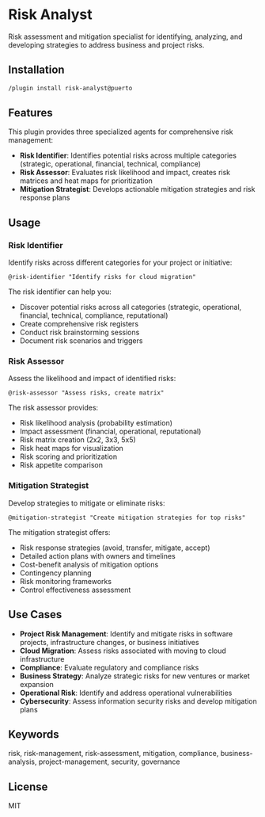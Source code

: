 # Risk Analyst

Risk assessment and mitigation specialist for identifying, analyzing, and developing strategies to address business and project risks.

## Installation

```bash
/plugin install risk-analyst@puerto
```

## Features

This plugin provides three specialized agents for comprehensive risk management:

- **Risk Identifier**: Identifies potential risks across multiple categories (strategic, operational, financial, technical, compliance)
- **Risk Assessor**: Evaluates risk likelihood and impact, creates risk matrices and heat maps for prioritization
- **Mitigation Strategist**: Develops actionable mitigation strategies and risk response plans

## Usage

### Risk Identifier

Identify risks across different categories for your project or initiative:

```
@risk-identifier "Identify risks for cloud migration"
```

The risk identifier can help you:
- Discover potential risks across all categories (strategic, operational, financial, technical, compliance, reputational)
- Create comprehensive risk registers
- Conduct risk brainstorming sessions
- Document risk scenarios and triggers

### Risk Assessor

Assess the likelihood and impact of identified risks:

```
@risk-assessor "Assess risks, create matrix"
```

The risk assessor provides:
- Risk likelihood analysis (probability estimation)
- Impact assessment (financial, operational, reputational)
- Risk matrix creation (2x2, 3x3, 5x5)
- Risk heat maps for visualization
- Risk scoring and prioritization
- Risk appetite comparison

### Mitigation Strategist

Develop strategies to mitigate or eliminate risks:

```
@mitigation-strategist "Create mitigation strategies for top risks"
```

The mitigation strategist offers:
- Risk response strategies (avoid, transfer, mitigate, accept)
- Detailed action plans with owners and timelines
- Cost-benefit analysis of mitigation options
- Contingency planning
- Risk monitoring frameworks
- Control effectiveness assessment

## Use Cases

- **Project Risk Management**: Identify and mitigate risks in software projects, infrastructure changes, or business initiatives
- **Cloud Migration**: Assess risks associated with moving to cloud infrastructure
- **Compliance**: Evaluate regulatory and compliance risks
- **Business Strategy**: Analyze strategic risks for new ventures or market expansion
- **Operational Risk**: Identify and address operational vulnerabilities
- **Cybersecurity**: Assess information security risks and develop mitigation plans

## Keywords

risk, risk-management, risk-assessment, mitigation, compliance, business-analysis, project-management, security, governance

## License

MIT
